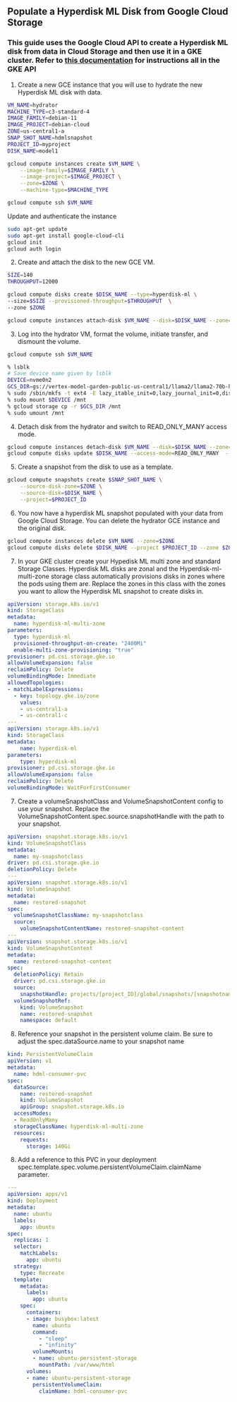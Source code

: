 ## Populate a Hyperdisk ML Disk from Google Cloud Storage

### This guide uses the Google Cloud API to create a Hyperdisk ML disk from data in Cloud Storage and then use it in a GKE cluster. Refer to [this documentation](https://cloud.google.com/kubernetes-engine/docs/how-to/persistent-volumes/hyperdisk-ml) for instructions all in the GKE API

1. Create a new GCE instance that you will use to hydrate the new Hyperdisk ML disk with data.

```sh
VM_NAME=hydrator
MACHINE_TYPE=c3-standard-4
IMAGE_FAMILY=debian-11
IMAGE_PROJECT=debian-cloud
ZONE=us-central1-a
SNAP_SHOT_NAME=hdmlsnapshot
PROJECT_ID=myproject
DISK_NAME=model1

gcloud compute instances create $VM_NAME \
    --image-family=$IMAGE_FAMILY \
    --image-project=$IMAGE_PROJECT \
    --zone=$ZONE \
    --machine-type=$MACHINE_TYPE

gcloud compute ssh $VM_NAME

```
Update and authenticate the instance

```sh
sudo apt-get update
sudo apt-get install google-cloud-cli
gcloud init
gcloud auth login

```

2. Create and attach the disk to the new GCE VM.

```sh
SIZE=140
THROUGHPUT=12000

gcloud compute disks create $DISK_NAME --type=hyperdisk-ml \
--size=$SIZE --provisioned-throughput=$THROUGHPUT  \
--zone $ZONE

gcloud compute instances attach-disk $VM_NAME --disk=$DISK_NAME --zone=$ZONE 
```

3. Log into the hydrator VM, format the volume, initiate transfer, and dismount the volume.

```sh
gcloud compute ssh $VM_NAME

% lsblk
# Save device name given by lsblk
DEVICE=nvme0n2
GCS_DIR=gs://vertex-model-garden-public-us-central1/llama2/llama2-70b-hf 
% sudo /sbin/mkfs -t ext4 -E lazy_itable_init=0,lazy_journal_init=0,discard /dev/$DEVICE
% sudo mount $DEVICE /mnt
% gcloud storage cp -r $GCS_DIR /mnt
% sudo umount /mnt
```

4. Detach disk from the hydrator and switch to READ_ONLY_MANY access mode.
```sh
gcloud compute instances detach-disk $VM_NAME --disk=$DISK_NAME --zone=$ZONE
gcloud compute disks update $DISK_NAME --access-mode=READ_ONLY_MANY  --zone=$ZONE
```

5. Create a snapshot from the disk to use as a template.

```sh
gcloud compute snapshots create $SNAP_SHOT_NAME \
    --source-disk-zone=$ZONE \
    --source-disk=$DISK_NAME \
    --project=$PROJECT_ID
```

6. You now have a hyperdisk ML snapshot populated with your data from Google Cloud Storage. You can delete the hydrator GCE instance and the original disk.

```sh
gcloud compute instances delete $VM_NAME --zone=$ZONE
gcloud compute disks delete $DISK_NAME --project $PROJECT_ID --zone $ZONE
```

7. In your GKE cluster create your Hypedisk ML multi zone and standard Storage Classes. Hyperdisk ML disks are zonal and the Hyperdisk-ml-multi-zone storage class automatically provisions disks in zones where the pods using them are. 
Replace the zones in this class with the zones you want to allow the Hyperdisk ML snapshot to create disks in. 

```yaml
apiVersion: storage.k8s.io/v1
kind: StorageClass
metadata:
  name: hyperdisk-ml-multi-zone
parameters:
  type: hyperdisk-ml
  provisioned-throughput-on-create: "2400Mi"
  enable-multi-zone-provisioning: "true"
provisioner: pd.csi.storage.gke.io
allowVolumeExpansion: false
reclaimPolicy: Delete
volumeBindingMode: Immediate
allowedTopologies:
- matchLabelExpressions:
  - key: topology.gke.io/zone
    values:
    - us-central1-a
    - us-central1-c
--- 
apiVersion: storage.k8s.io/v1
kind: StorageClass
metadata:
    name: hyperdisk-ml
parameters:
    type: hyperdisk-ml
provisioner: pd.csi.storage.gke.io
allowVolumeExpansion: false
reclaimPolicy: Delete
volumeBindingMode: WaitForFirstConsumer
```

7. Create a volumeSnapshotClass and VolumeSnapshotContent config to use your snapshot. Replace the VolumeSnapshotContent.spec.source.snapshotHandle with the path to your snapshot. 

```yaml
apiVersion: snapshot.storage.k8s.io/v1
kind: VolumeSnapshotClass
metadata:
  name: my-snapshotclass
driver: pd.csi.storage.gke.io
deletionPolicy: Delete
---
apiVersion: snapshot.storage.k8s.io/v1
kind: VolumeSnapshot
metadata:
  name: restored-snapshot
spec:
  volumeSnapshotClassName: my-snapshotclass
  source:
    volumeSnapshotContentName: restored-snapshot-content
---
apiVersion: snapshot.storage.k8s.io/v1
kind: VolumeSnapshotContent
metadata:
  name: restored-snapshot-content
spec:
  deletionPolicy: Retain
  driver: pd.csi.storage.gke.io
  source:
    snapshotHandle: projects/[project_ID]/global/snapshots/[snapshotname]
  volumeSnapshotRef:
    kind: VolumeSnapshot
    name: restored-snapshot
    namespace: default

```

8. Reference your snapshot in the persistent volume claim. Be sure to adjust the spec.dataSource.name to your snapshot name

```yaml
kind: PersistentVolumeClaim
apiVersion: v1
metadata:
  name: hdml-consumer-pvc
spec:
  dataSource:
    name: restored-snapshot
    kind: VolumeSnapshot
    apiGroup: snapshot.storage.k8s.io
  accessModes:
  - ReadOnlyMany
  storageClassName: hyperdisk-ml-multi-zone
  resources:
    requests:
      storage: 140Gi
```

8. Add a reference to this PVC in your deployment spec.template.spec.volume.persistentVolumeClaim.claimName parameter. 

```yaml
---
apiVersion: apps/v1
kind: Deployment
metadata:
  name: ubuntu
  labels:
    app: ubuntu
spec:
  replicas: 1
  selector:
    matchLabels:
      app: ubuntu
  strategy:
    type: Recreate
  template:
    metadata:
      labels:
        app: ubuntu
    spec:
      containers:
      - image: busybox:latest
        name: ubuntu
        command:
          - "sleep"
          - "infinity"
        volumeMounts:
        - name: ubuntu-persistent-storage
          mountPath: /var/www/html
      volumes:
      - name: ubuntu-persistent-storage
        persistentVolumeClaim:
          claimName: hdml-consumer-pvc
```
